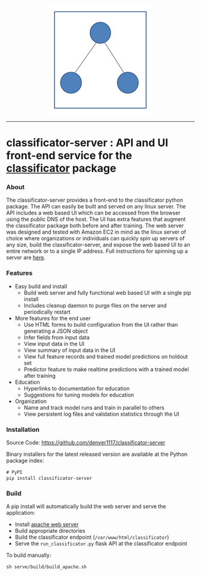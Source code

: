 <div align="center">
  <img src="https://github.com/denver1117/classificator/blob/master/doc/logo/main_logo.png"><br>
</div>

-----------------

# classificator-server : API and UI front-end service for the [classificator](https://github.com/denver1117/classificator) package

### About
The classificator-server provides a front-end to the classificator python package.  The API can easily be built and served
on any linux server.  The API includes a web based UI which can be accessed from the browser using the public DNS of the host.  The UI
has extra features that augment the classificator package both before and after training.  The web server was designed and tested with Amazon EC2 in mind as the linux server of choice where organizations or individuals can quickly spin up servers of any size, build the classificator-server, and expose the web based UI to an entire network or to a single IP address.  Full instructions for spinning up a server are [here](https://github.com/denver1117/classificator-server/blob/master/serve/build/README.md).

### Features
- Easy build and install
  - Build web server and fully functional web based UI with a single pip install
  - Includes cleanup daemon to purge files on the server and periodically restart
- More features for the end user
  - Use HTML forms to build configuration from the UI rather than generating a JSON object
  - Infer fields from input data
  - View input data in the UI
  - View summary of input data in the UI
  - View full feature records and trained model predictions on holdout set
  - Predictor feature to make realtime predictions with a trained model after training
- Education
  - Hyperlinks to documentation for education 
  - Suggestions for tuning models for education
- Organization
  - Name and track model runs and train in parallel to others
  - View persistent log files and validation statistics through the UI

### Installation

Source Code: https://github.com/denver1117/classificator-server <br>

Binary installers for the latest released version are available at the Python package index:

```
# PyPI
pip install classificator-server
```

### Build

A pip install will automatically build the web server and serve the application:
- Install [apache web server](https://httpd.apache.org/)
- Build appropriate directories  
- Build the classificator endpoint (`/var/www/html/classificator`)
- Serve the `run_classificator.py` flask API at the classificator endpoint

To build manually:
```
sh serve/build/build_apache.sh
```
